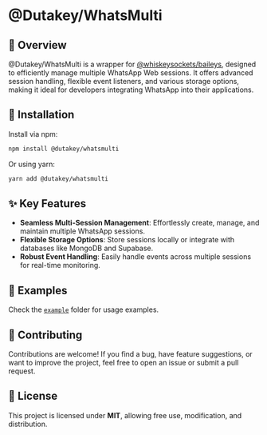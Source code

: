 # @Dutakey/WhatsMulti

## 📌 Overview

@Dutakey/WhatsMulti is a wrapper for [@whiskeysockets/baileys](https://github.com/WhiskeySockets/Baileys), designed to efficiently manage multiple WhatsApp Web sessions. It offers advanced session handling, flexible event listeners, and various storage options, making it ideal for developers integrating WhatsApp into their applications.

## 🚀 Installation

Install via npm:

```sh
npm install @dutakey/whatsmulti
```

Or using yarn:

```sh
yarn add @dutakey/whatsmulti
```

## ✨ Key Features

- **Seamless Multi-Session Management**: Effortlessly create, manage, and maintain multiple WhatsApp sessions.
- **Flexible Storage Options**: Store sessions locally or integrate with databases like MongoDB and Supabase.
- **Robust Event Handling**: Easily handle events across multiple sessions for real-time monitoring.

## 📂 Examples

Check the [`example`](./example) folder for usage examples.

## 🎯 Contributing

Contributions are welcome! If you find a bug, have feature suggestions, or want to improve the project, feel free to open an issue or submit a pull request.

## 📄 License

This project is licensed under **MIT**, allowing free use, modification, and distribution.
